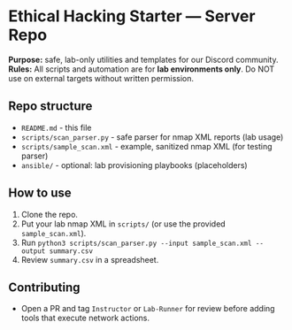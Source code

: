 # Ethical Hacking Starter — Server Repo

**Purpose:** safe, lab-only utilities and templates for our Discord community.  
**Rules:** All scripts and automation are for **lab environments only**. Do NOT use on external targets without written permission.

## Repo structure
- `README.md` - this file
- `scripts/scan_parser.py` - safe parser for nmap XML reports (lab usage)
- `scripts/sample_scan.xml` - example, sanitized nmap XML (for testing parser)
- `ansible/` - optional: lab provisioning playbooks (placeholders)

## How to use
1. Clone the repo.
2. Put your lab nmap XML in `scripts/` (or use the provided `sample_scan.xml`).
3. Run `python3 scripts/scan_parser.py --input sample_scan.xml --output summary.csv`
4. Review `summary.csv` in a spreadsheet.

## Contributing
- Open a PR and tag `Instructor` or `Lab-Runner` for review before adding tools that execute network actions.
